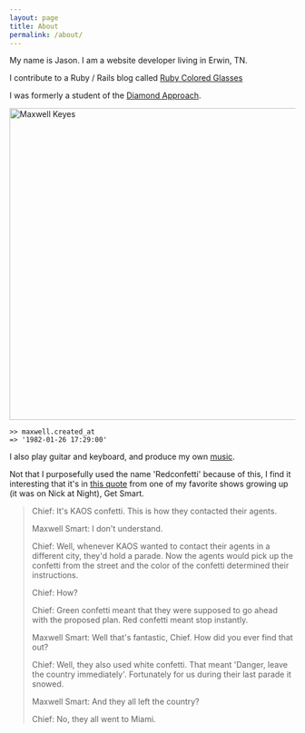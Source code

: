 ```yaml
---
layout: page
title: About
permalink: /about/
---
```


My name is Jason. I am a website developer living in Erwin, TN.

I contribute to a Ruby / Rails blog called [Ruby Colored Glasses][]

I was formerly a student of the [Diamond Approach][].

<img src="{{site.assets.url_prefix}}/images/pages/about/maxwell-keyes.jpg"
  alt="Maxwell Keyes" title="Maxwell Keyes" width="550"
/>

[Diamond Approach]: https://en.wikipedia.org/wiki/A._H._Almaas#Diamond_Approach
[Ruby Colored Glasses]: http://www.rubycoloredglasses.com/

```
>> maxwell.created_at
=> '1982-01-26 17:29:00'
```

I also play guitar and keyboard, and produce my own [music].

Not that I purposefully used the name 'Redconfetti' because of this, I find it
interesting that it's in [this quote][] from one of my favorite shows growing up
(it was on Nick at Night), Get Smart.

[music]: http://music.redconfetti.com/
[this quote]: http://sharetv.org/shows/get_smart_1965/quotes/pg-8

> Chief: It's KAOS confetti. This is how they contacted their agents.
>
> Maxwell Smart: I don't understand.
>
> Chief: Well, whenever KAOS wanted to contact their agents in a different city,
> they'd hold a parade. Now the agents would pick up the confetti from the
> street and the color of the confetti determined their instructions.
>
> Chief: How?
>
> Chief: Green confetti meant that they were supposed to go ahead with the
> proposed plan. Red confetti meant stop instantly.
>
> Maxwell Smart: Well that's fantastic, Chief. How did you ever find that out?
>
> Chief: Well, they also used white confetti. That meant 'Danger, leave the
> country immediately'. Fortunately for us during their last parade it snowed.
>
> Maxwell Smart: And they all left the country?
>
> Chief: No, they all went to Miami.
